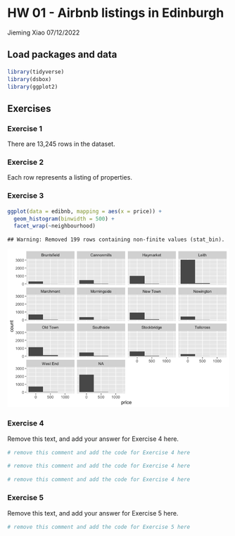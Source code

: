 HW 01 - Airbnb listings in Edinburgh
================
Jieming Xiao
07/12/2022

## Load packages and data

``` r
library(tidyverse)
library(dsbox)
library(ggplot2)
```

## Exercises

### Exercise 1

There are 13,245 rows in the dataset.

### Exercise 2

Each row represents a listing of properties.

### Exercise 3

``` r
ggplot(data = edibnb, mapping = aes(x = price)) +
  geom_histogram(binwidth = 500) +
  facet_wrap(~neighbourhood)
```

    ## Warning: Removed 199 rows containing non-finite values (stat_bin).

![](hw-02_files/figure-gfm/prices-neighbourhoods-1.png)<!-- -->

### Exercise 4

Remove this text, and add your answer for Exercise 4 here.

``` r
# remove this comment and add the code for Exercise 4 here
```

``` r
# remove this comment and add the code for Exercise 4 here
```

``` r
# remove this comment and add the code for Exercise 4 here
```

### Exercise 5

Remove this text, and add your answer for Exercise 5 here.

``` r
# remove this comment and add the code for Exercise 5 here
```
